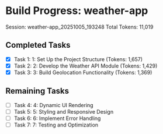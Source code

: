 # Build Progress: weather-app
Session: weather-app_20251005_193248
Total Tokens: 11,019

## Completed Tasks
- [x] Task 1: 1: Set Up the Project Structure (Tokens: 1,657)
- [x] Task 2: 2: Develop the Weather API Module (Tokens: 1,429)
- [x] Task 3: 3: Build Geolocation Functionality (Tokens: 1,369)

## Remaining Tasks
- [ ] Task 4: 4: Dynamic UI Rendering
- [ ] Task 5: 5: Styling and Responsive Design
- [ ] Task 6: 6: Implement Error Handling
- [ ] Task 7: 7: Testing and Optimization
